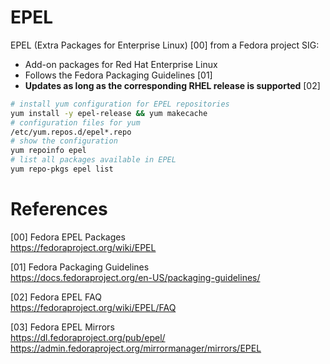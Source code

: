 
# EPEL

EPEL (Extra Packages for Enterprise Linux) [00] from a Fedora project SIG:

* Add-on packages for Red Hat Enterprise Linux
* Follows the Fedora Packaging Guidelines [01]
* **Updates as long as the corresponding RHEL release is supported** [02]

```bash
# install yum configuration for EPEL repositories 
yum install -y epel-release && yum makecache
# configuration files for yum
/etc/yum.repos.d/epel*.repo
# show the configuration
yum repoinfo epel
# list all packages available in EPEL
yum repo-pkgs epel list
```

# References

[00] Fedora EPEL Packages  
<https://fedoraproject.org/wiki/EPEL>

[01] Fedora Packaging Guidelines  
<https://docs.fedoraproject.org/en-US/packaging-guidelines/>

[02] Fedora EPEL FAQ  
<https://fedoraproject.org/wiki/EPEL/FAQ>

[03] Fedora EPEL Mirrors  
<https://dl.fedoraproject.org/pub/epel/>  
<https://admin.fedoraproject.org/mirrormanager/mirrors/EPEL>


